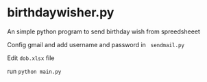 # birthdaywisher.py

An simple python program to send birthday wish from spreedsheeet

Config gmail and add username and password in `` sendmail.py``

Edit  ``dob.xlsx`` file

run  ``python main.py``
